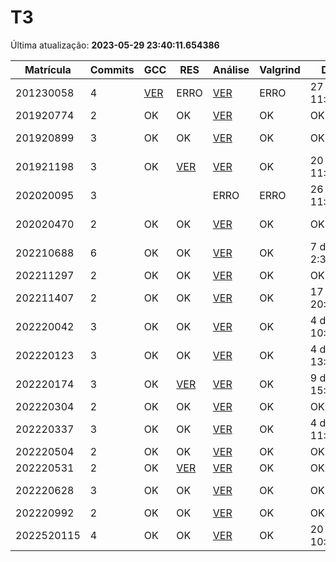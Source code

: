 # T3
Última atualização: **2023-05-29 23:40:11.654386**

|  Matrícula | Commits | GCC |  RES |  Análise |  Valgrind |  Data |  Duração | 
|---|---|---|---|---|---|---|---|
|  201230058 |  4 |  [VER](./relatorios/201230058/T3/compilador.txt) |  ERRO |   [VER](./relatorios/201230058/T3/report.html) |  ERRO |  27 days, 11:07:54 |  34 days, 18:24:04 | 
|  201920774 |  2 |  OK |  OK |   [VER](./relatorios/201920774/T3/report.html) |  OK |  OK |  0:02:20 | 
|  201920899 |  3 |  OK |  OK |   [VER](./relatorios/201920899/T3/report.html) |  OK |  OK |  2 days, 13:34:10 | 
|  201921198 |  3 |  OK |  [VER](./relatorios/201921198/T3/resposta.txt) |   [VER](./relatorios/201921198/T3/report.html) |  OK |  20 days, 11:06:08 |  11 days, 12:55:48 | 
|  202020095 |  3 |   |   |   ERRO |  ERRO |  26 days, 11:19:25 |  29 days, 0:17:05 | 
|  202020470 |  2 |  OK |  OK |   [VER](./relatorios/202020470/T3/report.html) |  OK |  OK |  4 days, 1:51:02 | 
|  202210688 |  6 |  OK |  OK |   [VER](./relatorios/202210688/T3/report.html) |  OK |  7 days, 2:32:37 |  11 days, 1:34:02 | 
|  202211297 |  2 |  OK |  OK |   [VER](./relatorios/202211297/T3/report.html) |  OK |  OK |  21:26:58 | 
|  202211407 |  2 |  OK |  OK |   [VER](./relatorios/202211407/T3/report.html) |  OK |  17 days, 20:14:26 |  0:01:02 | 
|  202220042 |  3 |  OK |  OK |   [VER](./relatorios/202220042/T3/report.html) |  OK |  4 days, 10:52:01 |  6 days, 20:22:49 | 
|  202220123 |  3 |  OK |  OK |   [VER](./relatorios/202220123/T3/report.html) |  OK |  4 days, 13:52:38 |  4 days, 20:37:20 | 
|  202220174 |  3 |  OK |  [VER](./relatorios/202220174/T3/resposta.txt) |   [VER](./relatorios/202220174/T3/report.html) |  OK |  9 days, 15:06:56 |  9 days, 18:04:36 | 
|  202220304 |  2 |  OK |  OK |   [VER](./relatorios/202220304/T3/report.html) |  OK |  OK |  0:02:24 | 
|  202220337 |  3 |  OK |  OK |   [VER](./relatorios/202220337/T3/report.html) |  OK |  4 days, 11:12:55 |  6 days, 17:54:22 | 
|  202220504 |  2 |  OK |  OK |   [VER](./relatorios/202220504/T3/report.html) |  OK |  OK |  5:30:52 | 
|  202220531 |  2 |  OK |  [VER](./relatorios/202220531/T3/resposta.txt) |   [VER](./relatorios/202220531/T3/report.html) |  OK |  OK |  0:00:48 | 
|  202220628 |  3 |  OK |  OK |   [VER](./relatorios/202220628/T3/report.html) |  OK |  OK |  8 days, 23:16:03 | 
|  202220992 |  2 |  OK |  OK |   [VER](./relatorios/202220992/T3/report.html) |  OK |  OK |  0:00:13 | 
|  2022520115 |  4 |  OK |  OK |   [VER](./relatorios/2022520115/T3/report.html) |  OK |  20 days, 10:57:44 |  21 days, 1:57:57 | 
